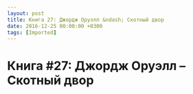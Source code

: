 ```yaml
---
layout: post
title: Книга 27: Джордж Оруэлл &ndash; Скотный двор
date: 2016-12-25 00:00:00 +0300
tags: [Imported]
---
```

# Книга #27: Джордж Оруэлл – Скотный двор


